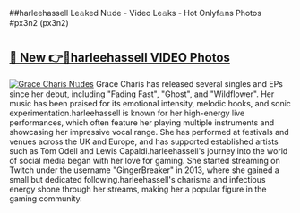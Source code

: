 ##harleehassell Le𝚊ked N𝚞de - Video Le𝚊ks - Hot Onlyf𝚊ns Photos #px3n2 (px3n2)

# <h2><a href="https://mediaupload.pro?title=harleehassell&ref=9FEB">🔗 New 👉🔴harleehassell VIDEO Photos</a></h2>

[![Grace Charis N𝚞des](https://i.imgur.com/rIISA9y.gif)](https://mediaupload.pro?title=harleehassell&ref=9FEB)
Grace Charis has released several singles and EPs since her debut, including "Fading Fast", "Ghost", and "Wildflower". Her music has been praised for its emotional intensity, melodic hooks, and sonic experimentation.harleehassell is known for her high-energy live performances, which often feature her playing multiple instruments and showcasing her impressive vocal range. She has performed at festivals and venues across the UK and Europe, and has supported established artists such as Tom Odell and Lewis Capaldi.harleehassell's journey into the world of social media began with her love for gaming. She started streaming on Twitch under the username "GingerBreaker" in 2013, where she gained a small but dedicated following.harleehassell's charisma and infectious energy shone through her streams, making her a popular figure in the gaming community.